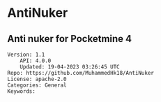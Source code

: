 # AntiNuker
## Anti nuker for Pocketmine 4
```properties
Version: 1.1
    API: 4.0.0
    Updated: 19-04-2023 03:26:45 UTC
Repo: https://github.com/MuhammedHk18/AntiNuker
License: apache-2.0
Categories: General
Keywords: 
```